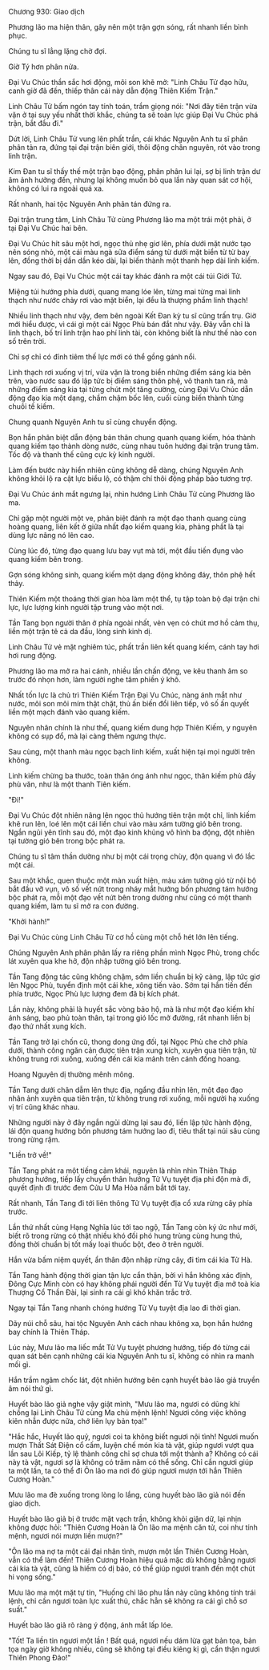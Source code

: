 




Chương 930: Giao dịch


Phương lão ma hiện thân, gây nên một trận gợn sóng, rất nhanh liền bình phục.

Chúng tu sĩ lẳng lặng chờ đợi.

Giờ Tý hơn phân nửa.

Đại Vu Chúc thần sắc hơi động, môi son khẽ mở: "Linh Châu Tử đạo hữu, canh giờ đã đến, thiếp thân cái này dẫn động Thiên Kiếm Trận."

Linh Châu Tử bấm ngón tay tính toán, trầm giọng nói: "Nơi đây tiên trận vừa vặn ở tại suy yếu nhất thời khắc, chúng ta sẽ toàn lực giúp Đại Vu Chúc phá trận, bắt đầu đi."

Dứt lời, Linh Châu Tử vung lên phất trần, cái khác Nguyên Anh tu sĩ phân phân tản ra, đứng tại đại trận biên giới, thôi động chân nguyên, rót vào trong linh trận.

Kim Đan tu sĩ thấy thế một trận bạo động, phân phân lui lại, sợ bị linh trận dư âm ảnh hưởng đến, nhưng lại không muốn bỏ qua lần này quan sát cơ hội, không có lui ra ngoài quá xa.

Rất nhanh, hai tộc Nguyên Anh phân tán đứng ra.

Đại trận trung tâm, Linh Châu Tử cùng Phương lão ma một trái một phải, ở tại Đại Vu Chúc hai bên.

Đại Vu Chúc hít sâu một hơi, ngọc thủ nhẹ giơ lên, phía dưới mặt nước tạo nên sóng nhỏ, một cái màu ngà sữa điểm sáng từ dưới mặt biển từ từ bay lên, đồng thời bị dần dần kéo dài, lại biến thành một thanh hẹp dài linh kiếm.

Ngay sau đó, Đại Vu Chúc một cái tay khác đánh ra một cái túi Giới Tử.

Miệng túi hướng phía dưới, quang mang lóe lên, từng mai từng mai linh thạch như nước chảy rơi vào mặt biển, lại đều là thượng phẩm linh thạch!

Nhiều linh thạch như vậy, đem bên ngoài Kết Đan kỳ tu sĩ cũng trấn trụ. Giờ mới hiểu được, vì cái gì một cái Ngọc Phù bán đắt như vậy. Đây vẫn chỉ là linh thạch, bố trí linh trận hao phí linh tài, còn không biết là như thế nào con số trên trời.

Chỉ sợ chỉ có đỉnh tiêm thế lực mới có thể gồng gánh nổi.

Linh thạch rơi xuống vị trí, vừa vặn là trong biển những điểm sáng kia bên trên, vào nước sau đó lập tức bị điểm sáng thôn phệ, vô thanh tan rã, mà những điểm sáng kia tại từng chút một tăng cường, cùng Đại Vu Chúc dẫn động đạo kia một dạng, chầm chậm bốc lên, cuối cùng biến thành từng chuôi tế kiếm.

Chung quanh Nguyên Anh tu sĩ cùng chuyển động.

Bọn hắn phân biệt dẫn động bản thân chung quanh quang kiếm, hóa thành quang kiếm tạo thành dòng nước, cùng nhau tuôn hướng đại trận trung tâm. Tốc độ và thanh thế cũng cực kỳ kinh người.

Làm đến bước này hiển nhiên cũng không dễ dàng, chúng Nguyên Anh không khỏi lộ ra cật lực biểu lộ, có thậm chí thôi động pháp bảo tương trợ.

Đại Vu Chúc ánh mắt ngưng lại, nhìn hướng Linh Châu Tử cùng Phương lão ma.

Chỉ gặp một người một ve, phân biệt đánh ra một đạo thanh quang cùng hoàng quang, liên kết ở giữa nhất đạo kiếm quang kia, phảng phất là tại dùng lực nâng nó lên cao.

Cùng lúc đó, từng đạo quang lưu bay vụt mà tới, một đầu tiến đụng vào quang kiếm bên trong.

Gợn sóng không sinh, quang kiếm một dạng động không đáy, thôn phệ hết thảy.

Thiên Kiếm một thoáng thời gian hòa làm một thể, tụ tập toàn bộ đại trận chi lực, lực lượng kinh người tập trung vào một nơi.

Tần Tang bọn người thân ở phía ngoài nhất, vẻn vẹn có chút mơ hồ cảm thụ, liền một trận tê cả da đầu, lòng sinh kinh dị.

Linh Châu Tử vẻ mặt nghiêm túc, phất trần liên kết quang kiếm, cánh tay hơi hơi rung động.

Phương lão ma mở ra hai cánh, nhiều lần chấn động, ve kêu thanh âm so trước đó nhọn hơn, làm người nghe tâm phiền ý khô.

Nhất tốn lực là chủ trì Thiên Kiếm Trận Đại Vu Chúc, nàng ánh mắt như nước, môi son môi mím thật chặt, thủ ấn biến đổi liên tiếp, vô số ấn quyết liền một mạch đánh vào quang kiếm.

Nguyên nhân chính là như thế, quang kiếm dung hợp Thiên Kiếm, y nguyên không có sụp đổ, mà lại càng thêm ngưng thực.

Sau cùng, một thanh màu ngọc bạch linh kiếm, xuất hiện tại mọi người trên không.

Linh kiếm chừng ba thước, toàn thân óng ánh như ngọc, thân kiếm phủ đầy phù văn, như là một thanh Tiên kiếm.

"Đi!"

Đại Vu Chúc đột nhiên nâng lên ngọc thủ hướng tiên trận một chỉ, linh kiếm khẽ run lên, loé lên một cái liền chui vào màu xám tường gió bên trong. Ngắn ngủi yên tĩnh sau đó, một đạo kinh khủng vô hình ba động, đột nhiên tại tường gió bên trong bộc phát ra.

Chúng tu sĩ tâm thần dường như bị một cái trọng chùy, độn quang vì đó lắc một cái.

Sau một khắc, quen thuộc một màn xuất hiện, màu xám tường gió từ nội bộ bắt đầu vỡ vụn, vô số vết nứt trong nháy mắt hướng bốn phương tám hướng bộc phát ra, mỗi một đạo vết nứt bên trong dường như cũng có một thanh quang kiếm, làm tu sĩ mở ra con đường.

"Khởi hành!"

Đại Vu Chúc cùng Linh Châu Tử cơ hồ cùng một chỗ hét lớn lên tiếng.

Chúng Nguyên Anh phân phân lấy ra riêng phần mình Ngọc Phù, trong chốc lát xuyên qua khe hở, độn nhập tường gió bên trong.

Tần Tang động tác cũng không chậm, sớm liền chuẩn bị kỹ càng, lập tức giơ lên Ngọc Phù, tuyển định một cái khe, xông tiến vào. Sớm tại hắn tiến đến phía trước, Ngọc Phù lực lượng đem đã bị kích phát.

Lần này, không phải là huyết sắc vòng bảo hộ, mà là như một đạo kiếm khí ánh sáng, bao phủ toàn thân, tại trong gió lốc mở đường, rất nhanh liền bị đạo thứ nhất xung kích.

Tần Tang trở lại chốn cũ, thong dong ứng đối, tại Ngọc Phù che chở phía dưới, thành công ngăn cản được tiên trận xung kích, xuyên qua tiên trận, từ không trung rơi xuống, xuống đến cái kia mảnh trên cánh đồng hoang.

Hoang Nguyên dị thường mênh mông.

Tần Tang dưới chân dẫm lên thực địa, ngẩng đầu nhìn lên, một đạo đạo nhân ảnh xuyên qua tiên trận, từ không trung rơi xuống, mỗi người hạ xuống vị trí cũng khác nhau.

Những người này ở đây ngắn ngủi dừng lại sau đó, liền lập tức hành động, lái độn quang hướng bốn phương tám hướng lao đi, tiêu thất tại núi sâu cùng trong rừng rậm.

"Liền trở về!"

Tần Tang phát ra một tiếng cảm khái, nguyên là nhìn nhìn Thiên Tháp phương hướng, tiếp lấy chuyển thân hướng Tử Vụ tuyệt địa phi độn mà đi, quyết định đi trước đem Cửu U Ma Hỏa nắm bắt tới tay.

Rất nhanh, Tần Tang đi tới liên thông Tử Vụ tuyệt địa cổ xưa rừng cây phía trước.

Lần thứ nhất cùng Hạng Nghĩa lúc tới tao ngộ, Tần Tang còn ký ức như mới, biết rõ trong rừng có thật nhiều khó đối phó hung trùng cùng hung thú, đồng thời chuẩn bị tốt mấy loại thuốc bột, đeo ở trên người.

Hắn vừa bấm niệm quyết, ẩn thân độn nhập rừng cây, đi tìm cái kia Tử Hà.

Tần Tang hành động thời gian tận lực cẩn thận, bởi vì hắn không xác định, Đông Cực Minh còn có hay không phái người đến Tử Vụ tuyệt địa mở toà kia Thượng Cổ Thần Đài, lại sinh ra cái gì khó khăn trắc trở.

Ngay tại Tần Tang nhanh chóng hướng Tử Vụ tuyệt địa lao đi thời gian.

Dãy núi chỗ sâu, hai tộc Nguyên Anh cách nhau không xa, bọn hắn hướng bay chính là Thiên Tháp.

Lúc này, Mưu lão ma liếc mắt Tử Vụ tuyệt phương hướng, tiếp đó từng cái quan sát bên cạnh những cái kia Nguyên Anh tu sĩ, không có nhìn ra manh mối gì.

Hắn trầm ngâm chốc lát, đột nhiên hướng bên cạnh huyết bào lão giả truyền âm nói thứ gì.

Huyết bào lão giả nghe vậy giật mình, "Mưu lão ma, ngươi có dũng khí chống lại Linh Châu Tử cùng Ma chủ mệnh lệnh! Ngươi công việc không kiên nhẫn được nữa, chớ liên lụy bản tọa!"

"Hắc hắc, Huyết lão quỷ, ngươi coi ta không biết ngươi nội tình! Ngươi muốn mượn Thất Sát Điện cổ cấm, luyện chế món kia tà vật, giúp ngươi vượt qua lần sau Lôi Kiếp, tỷ lệ thành công chỉ sợ chưa tới một thành a? Không có cái này tà vật, ngươi sợ là không có trăm năm có thể sống. Chỉ cần ngươi giúp ta một lần, ta có thể đi Ôn lão ma nơi đó giúp ngươi mượn tới hắn Thiên Cương Hoàn."

Mưu lão ma đè xuống trong lòng lo lắng, cùng huyết bào lão giả nói đến giao dịch.

Huyết bào lão giả bị ở trước mặt vạch trần, không khỏi giận dữ, lại nhịn không được hỏi: "Thiên Cương Hoàn là Ôn lão ma mệnh căn tử, coi như tính mệnh, ngươi nói mượn liền mượn?"

"Ôn lão ma nợ ta một cái đại nhân tình, mượn một lần Thiên Cương Hoàn, vẫn có thể làm đến! Thiên Cương Hoàn hiệu quả mặc dù không bằng ngươi cái kia tà vật, cũng là hiếm có dị bảo, có thể giúp ngươi tranh đến một chút hi vọng sống."

Mưu lão ma một mặt tự tin, "Huống chi lão phu lần này cũng không tính trái lệnh, chỉ cần ngươi toàn lực xuất thủ, chắc hẳn sẽ không ra cái gì chỗ sơ suất."

Huyết bào lão giả rõ ràng ý động, ánh mắt lấp lóe.

"Tốt! Ta liền tin ngươi một lần ! Bất quá, ngươi nếu dám lừa gạt bản tọa, bản tọa ngày giờ không nhiều, cũng sẽ không tại điều kiêng kị gì, cẩn thận ngươi Thiên Phong Đảo!"




